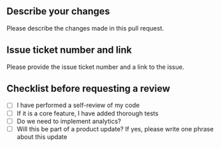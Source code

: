 ## Describe your changes

Please describe the changes made in this pull request.

## Issue ticket number and link

Please provide the issue ticket number and a link to the issue.

## Checklist before requesting a review

- [ ] I have performed a self-review of my code
- [ ] If it is a core feature, I have added thorough tests
- [ ] Do we need to implement analytics?
- [ ] Will this be part of a product update? If yes, please write one phrase about this update
